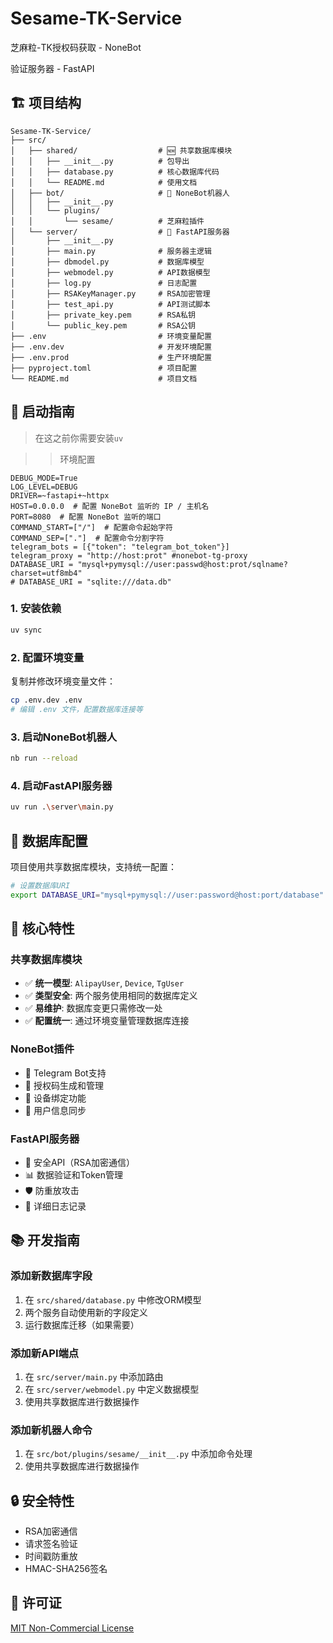 # Sesame-TK-Service


芝麻粒-TK授权码获取 - NoneBot

验证服务器 - FastAPI


## 🏗️ 项目结构

```
Sesame-TK-Service/
├── src/
│   ├── shared/                  # 🆕 共享数据库模块
│   │   ├── __init__.py          # 包导出
│   │   ├── database.py          # 核心数据库代码
│   │   └── README.md            # 使用文档
│   ├── bot/                     # 🤖 NoneBot机器人
│   │   ├── __init__.py
│   │   └── plugins/
│   │       └── sesame/          # 芝麻粒插件
│   └── server/                  # 🚀 FastAPI服务器
│       ├── __init__.py
│       ├── main.py              # 服务器主逻辑
│       ├── dbmodel.py           # 数据库模型
│       ├── webmodel.py          # API数据模型
│       ├── log.py               # 日志配置
│       ├── RSAKeyManager.py     # RSA加密管理
│       ├── test_api.py          # API测试脚本
│       ├── private_key.pem      # RSA私钥
│       └── public_key.pem       # RSA公钥
├── .env                         # 环境变量配置
├── .env.dev                     # 开发环境配置
├── .env.prod                    # 生产环境配置
├── pyproject.toml               # 项目配置
└── README.md                    # 项目文档
```

## 🚀 启动指南

> 在这之前你需要安装`uv`

>> 环境配置
```.env
DEBUG_MODE=True
LOG_LEVEL=DEBUG
DRIVER=~fastapi+~httpx
HOST=0.0.0.0  # 配置 NoneBot 监听的 IP / 主机名
PORT=8080  # 配置 NoneBot 监听的端口
COMMAND_START=["/"]  # 配置命令起始字符
COMMAND_SEP=["."]  # 配置命令分割字符
telegram_bots = [{"token": "telegram_bot_token"}]
telegram_proxy = "http://host:prot" #nonebot-tg-proxy
DATABASE_URI = "mysql+pymysql://user:passwd@host:prot/sqlname?charset=utf8mb4"
# DATABASE_URI = "sqlite:///data.db"
```

### 1. 安装依赖
```bash
uv sync
```

### 2. 配置环境变量
复制并修改环境变量文件：
```bash
cp .env.dev .env
# 编辑 .env 文件，配置数据库连接等
```

### 3. 启动NoneBot机器人
```bash
nb run --reload
```

### 4. 启动FastAPI服务器
```bash
uv run .\server\main.py
```

## 💾 数据库配置

项目使用共享数据库模块，支持统一配置：

```bash
# 设置数据库URI
export DATABASE_URI="mysql+pymysql://user:password@host:port/database"
```

## 🔧 核心特性

### 共享数据库模块
- ✅ **统一模型**: `AlipayUser`, `Device`, `TgUser`
- ✅ **类型安全**: 两个服务使用相同的数据库定义
- ✅ **易维护**: 数据库变更只需修改一处
- ✅ **配置统一**: 通过环境变量管理数据库连接

### NoneBot插件
- 🤖 Telegram Bot支持
- 🔑 授权码生成和管理
- 📱 设备绑定功能
- 👤 用户信息同步

### FastAPI服务器
- 🔐 安全API（RSA加密通信）
- 📊 数据验证和Token管理
- 🛡️ 防重放攻击
- 📝 详细日志记录

## 📚 开发指南

### 添加新数据库字段
1. 在 `src/shared/database.py` 中修改ORM模型
2. 两个服务自动使用新的字段定义
3. 运行数据库迁移（如果需要）

### 添加新API端点
1. 在 `src/server/main.py` 中添加路由
2. 在 `src/server/webmodel.py` 中定义数据模型
3. 使用共享数据库进行数据操作

### 添加新机器人命令
1. 在 `src/bot/plugins/sesame/__init__.py` 中添加命令处理
2. 使用共享数据库进行数据操作

## 🔒 安全特性

- RSA加密通信
- 请求签名验证
- 时间戳防重放
- HMAC-SHA256签名

## 📄 许可证

[MIT Non-Commercial License](./LICENSE)